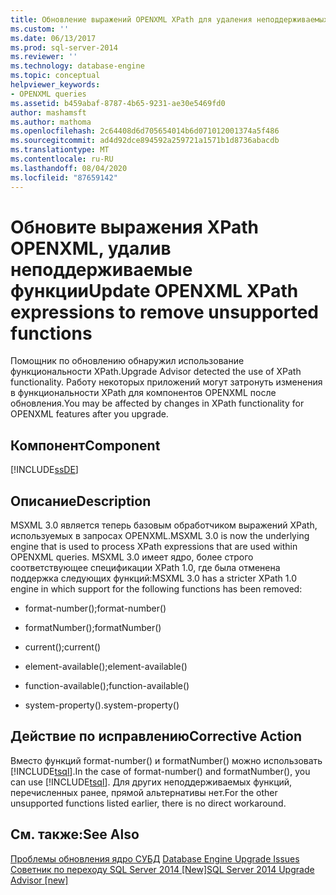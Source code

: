 ```yaml
---
title: Обновление выражений OPENXML XPath для удаления неподдерживаемых функций | Документация Майкрософт
ms.custom: ''
ms.date: 06/13/2017
ms.prod: sql-server-2014
ms.reviewer: ''
ms.technology: database-engine
ms.topic: conceptual
helpviewer_keywords:
- OPENXML queries
ms.assetid: b459abaf-8787-4b65-9231-ae30e5469fd0
author: mashamsft
ms.author: mathoma
ms.openlocfilehash: 2c64408d6d705654014b6d071012001374a5f486
ms.sourcegitcommit: ad4d92dce894592a259721a1571b1d8736abacdb
ms.translationtype: MT
ms.contentlocale: ru-RU
ms.lasthandoff: 08/04/2020
ms.locfileid: "87659142"
---
```

# <a name="update-openxml-xpath-expressions-to-remove-unsupported-functions"></a><span data-ttu-id="6da8c-102">Обновите выражения XPath OPENXML, удалив неподдерживаемые функции</span><span class="sxs-lookup"><span data-stu-id="6da8c-102">Update OPENXML XPath expressions to remove unsupported functions</span></span>
  <span data-ttu-id="6da8c-103">Помощник по обновлению обнаружил использование функциональности XPath.</span><span class="sxs-lookup"><span data-stu-id="6da8c-103">Upgrade Advisor detected the use of XPath functionality.</span></span> <span data-ttu-id="6da8c-104">Работу некоторых приложений могут затронуть изменения в функциональности XPath для компонентов OPENXML после обновления.</span><span class="sxs-lookup"><span data-stu-id="6da8c-104">You may be affected by changes in XPath functionality for OPENXML features after you upgrade.</span></span>  
  
## <a name="component"></a><span data-ttu-id="6da8c-105">Компонент</span><span class="sxs-lookup"><span data-stu-id="6da8c-105">Component</span></span>  
 [!INCLUDE[ssDE](../../includes/ssde-md.md)]  
  
## <a name="description"></a><span data-ttu-id="6da8c-106">Описание</span><span class="sxs-lookup"><span data-stu-id="6da8c-106">Description</span></span>  
 <span data-ttu-id="6da8c-107">MSXML 3.0 является теперь базовым обработчиком выражений XPath, используемых в запросах OPENXML.</span><span class="sxs-lookup"><span data-stu-id="6da8c-107">MSXML 3.0 is now the underlying engine that is used to process XPath expressions that are used within OPENXML queries.</span></span> <span data-ttu-id="6da8c-108">MSXML 3.0 имеет ядро, более строго соответствующее спецификации XPath 1.0, где была отменена поддержка следующих функций:</span><span class="sxs-lookup"><span data-stu-id="6da8c-108">MSXML 3.0 has a stricter XPath 1.0 engine in which support for the following functions has been removed:</span></span>  
  
-   <span data-ttu-id="6da8c-109">format-number();</span><span class="sxs-lookup"><span data-stu-id="6da8c-109">format-number()</span></span>  
  
-   <span data-ttu-id="6da8c-110">formatNumber();</span><span class="sxs-lookup"><span data-stu-id="6da8c-110">formatNumber()</span></span>  
  
-   <span data-ttu-id="6da8c-111">current();</span><span class="sxs-lookup"><span data-stu-id="6da8c-111">current()</span></span>  
  
-   <span data-ttu-id="6da8c-112">element-available();</span><span class="sxs-lookup"><span data-stu-id="6da8c-112">element-available()</span></span>  
  
-   <span data-ttu-id="6da8c-113">function-available();</span><span class="sxs-lookup"><span data-stu-id="6da8c-113">function-available()</span></span>  
  
-   <span data-ttu-id="6da8c-114">system-property().</span><span class="sxs-lookup"><span data-stu-id="6da8c-114">system-property()</span></span>  
  
## <a name="corrective-action"></a><span data-ttu-id="6da8c-115">Действие по исправлению</span><span class="sxs-lookup"><span data-stu-id="6da8c-115">Corrective Action</span></span>  
 <span data-ttu-id="6da8c-116">Вместо функций format-number() и formatNumber() можно использовать [!INCLUDE[tsql](../../includes/tsql-md.md)].</span><span class="sxs-lookup"><span data-stu-id="6da8c-116">In the case of format-number() and formatNumber(), you can use [!INCLUDE[tsql](../../includes/tsql-md.md)].</span></span> <span data-ttu-id="6da8c-117">Для других неподдерживаемых функций, перечисленных ранее, прямой альтернативы нет.</span><span class="sxs-lookup"><span data-stu-id="6da8c-117">For the other unsupported functions listed earlier, there is no direct workaround.</span></span>  
  
## <a name="see-also"></a><span data-ttu-id="6da8c-118">См. также:</span><span class="sxs-lookup"><span data-stu-id="6da8c-118">See Also</span></span>  
 <span data-ttu-id="6da8c-119">[Проблемы обновления ядро СУБД](../../../2014/sql-server/install/database-engine-upgrade-issues.md) </span><span class="sxs-lookup"><span data-stu-id="6da8c-119">[Database Engine Upgrade Issues](../../../2014/sql-server/install/database-engine-upgrade-issues.md) </span></span>  
 [<span data-ttu-id="6da8c-120">Советник по переходу SQL Server 2014 &#91;New&#93;</span><span class="sxs-lookup"><span data-stu-id="6da8c-120">SQL Server 2014 Upgrade Advisor &#91;new&#93;</span></span>](sql-server-2014-upgrade-advisor.md)  
  
  

